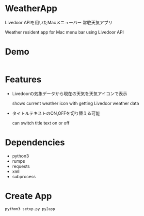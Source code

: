 # WeatherApp
Livedoor APIを用いたMacメニューバー 常駐天気アプリ

Weather resident app for Mac menu bar using Livedoor API  

# Demo
<img src="https://user-images.githubusercontent.com/17289239/81445327-9bf63980-91b3-11ea-82f1-50a3c25fb3aa.gif" width="00px">

# Features
* Livedoorの気象データから現在の天気を天気アイコンで表示

  shows current weather icon with getting Livedoor weather data
* タイトルテキストのON,OFFを切り替える可能

  can switch title text on or off

# Dependencies
* python3
* rumps
* requests
* xml
* subprocess

# Create App
```bash
python3 setup.py py2app
```
